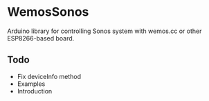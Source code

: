 # WemosSonos
Arduino library for controlling Sonos system with wemos.cc or other ESP8266-based board.

## Todo

- Fix deviceInfo method
- Examples
- Introduction

